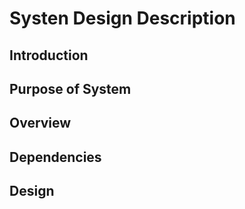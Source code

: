 # Systen Design Description

## Introduction

## Purpose of System

## Overview

## Dependencies

## Design
